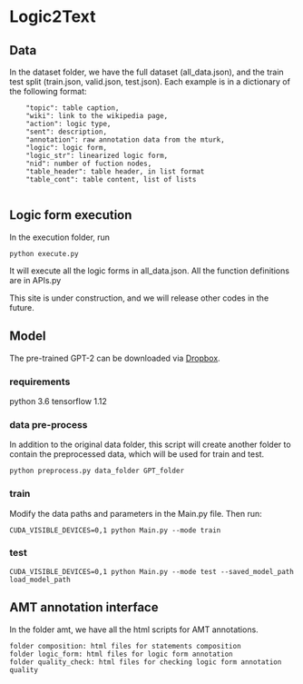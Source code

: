 # Logic2Text

## Data
In the dataset folder, we have the full dataset (all_data.json), and the train test split (train.json, valid.json, test.json). 
Each example is in a dictionary of the following format:
```
    "topic": table caption,
    "wiki": link to the wikipedia page,
    "action": logic type,
    "sent": description,
    "annotation": raw annotation data from the mturk,
    "logic": logic form,
    "logic_str": linearized logic form,
    "nid": number of fuction nodes,
    "table_header": table header, in list format
    "table_cont": table content, list of lists
  
```

## Logic form execution
In the execution folder, run
```
python execute.py
```
It will execute all the logic forms in all_data.json. All the function definitions are in APIs.py

This site is under construction, and we will release other codes in the future.

## Model
The pre-trained GPT-2 can be downloaded via [Dropbox](https://www.dropbox.com/sh/99awpjnj2lh4e17/AACCz_XU_FhkinSId0_nz1-qa?dl=0).

### requirements
python 3.6
tensorflow 1.12

### data pre-process
In addition to the original data folder, this script will create another folder to contain the preprocessed data, which will be used for train and test.
```
python preprocess.py data_folder GPT_folder
```

### train
Modify the data paths and parameters in the Main.py file. Then run:
```
CUDA_VISIBLE_DEVICES=0,1 python Main.py --mode train
```

### test
```
CUDA_VISIBLE_DEVICES=0,1 python Main.py --mode test --saved_model_path load_model_path
```

## AMT annotation interface
In the folder amt, we have all the html scripts for AMT annotations. 
```
folder composition: html files for statements composition
folder logic_form: html files for logic form annotation
folder quality_check: html files for checking logic form annotation quality
```
